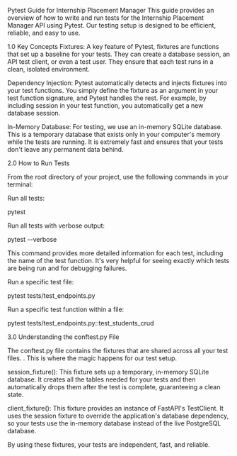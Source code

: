 Pytest Guide for Internship Placement Manager
This guide provides an overview of how to write and run tests for the Internship Placement Manager API using Pytest. Our testing setup is designed to be efficient, reliable, and easy to use.


1.0 Key Concepts
Fixtures: A key feature of Pytest, fixtures are functions that set up a baseline for your tests. They can create a database session, an API test client, or even a test user. They ensure that each test runs in a clean, isolated environment.

Dependency Injection: Pytest automatically detects and injects fixtures into your test functions. You simply define the fixture as an argument in your test function signature, and Pytest handles the rest. For example, by including session in your test function, you automatically get a new database session.

In-Memory Database: For testing, we use an in-memory SQLite database. This is a temporary database that exists only in your computer's memory while the tests are running. It is extremely fast and ensures that your tests don't leave any permanent data behind.


2.0 How to Run Tests

From the root directory of your project, use the following commands in your terminal:

Run all tests:


pytest

Run all tests with verbose output:

pytest --verbose


This command provides more detailed information for each test, including the name of the test function. It's very helpful for seeing exactly which tests are being run and for debugging failures.

Run a specific test file:

pytest tests/test_endpoints.py

Run a specific test function within a file:

pytest tests/test_endpoints.py::test_students_crud


3.0 Understanding the conftest.py File

The conftest.py file contains the fixtures that are shared across all your test files. . This is where the magic happens for our test setup.

session_fixture(): This fixture sets up a temporary, in-memory SQLite database. It creates all the tables needed for your tests and then automatically drops them after the test is complete, guaranteeing a clean state.

client_fixture(): This fixture provides an instance of FastAPI's TestClient. It uses the session fixture to override the application's database dependency, so your tests use the in-memory database instead of the live PostgreSQL database.

By using these fixtures, your tests are independent, fast, and reliable.

